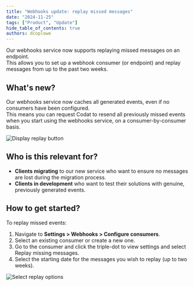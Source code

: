 ```yaml
---
title: "Webhooks update: replay missed messages"
date: "2024-11-25"
tags: ["Product", "Update"]
hide_table_of_contents: true
authors: dcoplowe
---
```


Our webhooks service now supports replaying missed messages on an endpoint.  
This allows you to set up a webhook consumer (or endpoint) and replay messages from up to the past two weeks.

<!--truncate-->

## What's new?

Our webhooks service now caches all generated events, even if no consumers have been configured.  
This means you can request Codat to resend all previously missed events when you start using the webhooks service, on a consumer-by-consumer basis.

![Display replay button](/img/use-the-api/webhooks-replay-missed-messages.png)

## Who is this relevant for?

- **Clients migrating** to our new service who want to ensure no messages are lost during the migration process.  
- **Clients in development** who want to test their solutions with genuine, previously generated events.

## How to get started?

To replay missed events:  
1. Navigate to **Settings > Webhooks > Configure consumers**.  
2. Select an existing consumer or create a new one.  
3. Go to the consumer and click the triple-dot to view settings and select Replay missing messages.  
4. Select the starting date for the messages you wish to replay (up to two weeks).

![Select replay options](/img/use-the-api/webhooks-replay-missed-messages-duration.png)